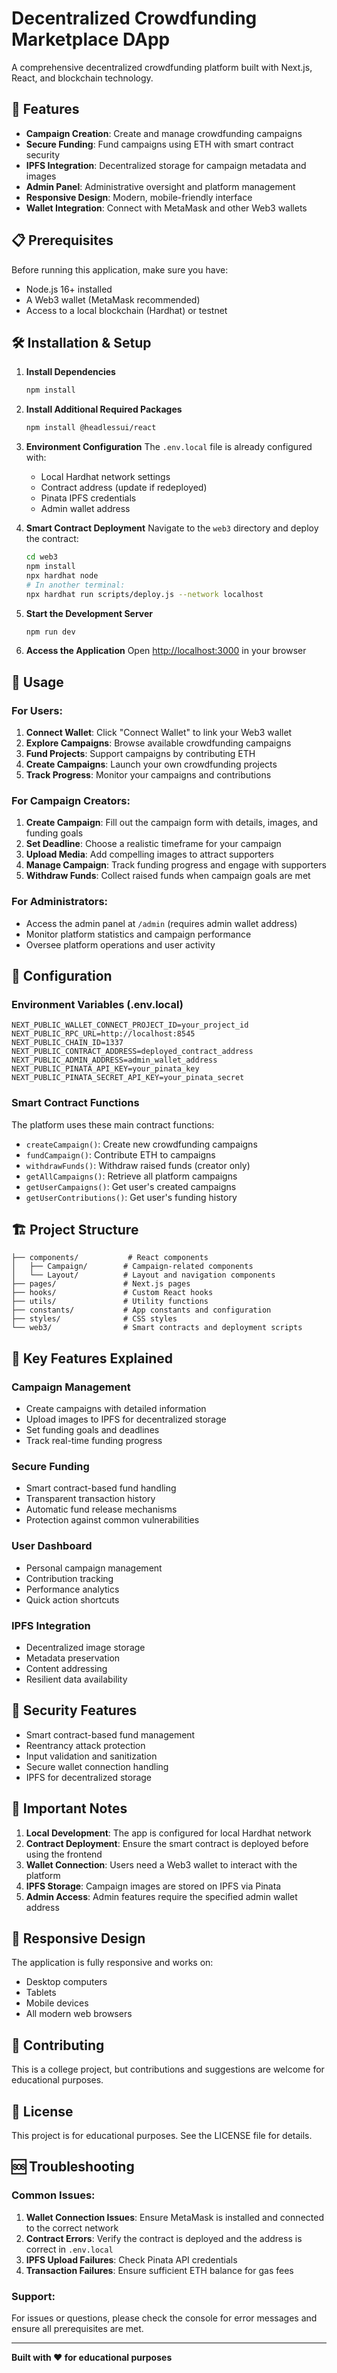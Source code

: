 # Decentralized Crowdfunding Marketplace DApp

A comprehensive decentralized crowdfunding platform built with Next.js, React, and blockchain technology.

## 🚀 Features

- **Campaign Creation**: Create and manage crowdfunding campaigns
- **Secure Funding**: Fund campaigns using ETH with smart contract security
- **IPFS Integration**: Decentralized storage for campaign metadata and images
- **Admin Panel**: Administrative oversight and platform management
- **Responsive Design**: Modern, mobile-friendly interface
- **Wallet Integration**: Connect with MetaMask and other Web3 wallets

## 📋 Prerequisites

Before running this application, make sure you have:

- Node.js 16+ installed
- A Web3 wallet (MetaMask recommended)
- Access to a local blockchain (Hardhat) or testnet

## 🛠️ Installation & Setup

1. **Install Dependencies**
   ```bash
   npm install
   ```

2. **Install Additional Required Packages**
   ```bash
   npm install @headlessui/react
   ```

3. **Environment Configuration**
   The `.env.local` file is already configured with:
   - Local Hardhat network settings
   - Contract address (update if redeployed)
   - Pinata IPFS credentials
   - Admin wallet address

4. **Smart Contract Deployment**
   Navigate to the `web3` directory and deploy the contract:
   ```bash
   cd web3
   npm install
   npx hardhat node
   # In another terminal:
   npx hardhat run scripts/deploy.js --network localhost
   ```

5. **Start the Development Server**
   ```bash
   npm run dev
   ```

6. **Access the Application**
   Open [http://localhost:3000](http://localhost:3000) in your browser

## 🎯 Usage

### For Users:
1. **Connect Wallet**: Click "Connect Wallet" to link your Web3 wallet
2. **Explore Campaigns**: Browse available crowdfunding campaigns
3. **Fund Projects**: Support campaigns by contributing ETH
4. **Create Campaigns**: Launch your own crowdfunding projects
5. **Track Progress**: Monitor your campaigns and contributions

### For Campaign Creators:
1. **Create Campaign**: Fill out the campaign form with details, images, and funding goals
2. **Set Deadline**: Choose a realistic timeframe for your campaign
3. **Upload Media**: Add compelling images to attract supporters
4. **Manage Campaign**: Track funding progress and engage with supporters
5. **Withdraw Funds**: Collect raised funds when campaign goals are met

### For Administrators:
- Access the admin panel at `/admin` (requires admin wallet address)
- Monitor platform statistics and campaign performance
- Oversee platform operations and user activity

## 🔧 Configuration

### Environment Variables (.env.local)
```
NEXT_PUBLIC_WALLET_CONNECT_PROJECT_ID=your_project_id
NEXT_PUBLIC_RPC_URL=http://localhost:8545
NEXT_PUBLIC_CHAIN_ID=1337
NEXT_PUBLIC_CONTRACT_ADDRESS=deployed_contract_address
NEXT_PUBLIC_ADMIN_ADDRESS=admin_wallet_address
NEXT_PUBLIC_PINATA_API_KEY=your_pinata_key
NEXT_PUBLIC_PINATA_SECRET_API_KEY=your_pinata_secret
```

### Smart Contract Functions
The platform uses these main contract functions:
- `createCampaign()`: Create new crowdfunding campaigns
- `fundCampaign()`: Contribute ETH to campaigns
- `withdrawFunds()`: Withdraw raised funds (creator only)
- `getAllCampaigns()`: Retrieve all platform campaigns
- `getUserCampaigns()`: Get user's created campaigns
- `getUserContributions()`: Get user's funding history

## 🏗️ Project Structure

```
├── components/           # React components
│   ├── Campaign/        # Campaign-related components
│   └── Layout/          # Layout and navigation components
├── pages/               # Next.js pages
├── hooks/               # Custom React hooks
├── utils/               # Utility functions
├── constants/           # App constants and configuration
├── styles/              # CSS styles
└── web3/                # Smart contracts and deployment scripts
```

## 🌟 Key Features Explained

### Campaign Management
- Create campaigns with detailed information
- Upload images to IPFS for decentralized storage
- Set funding goals and deadlines
- Track real-time funding progress

### Secure Funding
- Smart contract-based fund handling
- Transparent transaction history
- Automatic fund release mechanisms
- Protection against common vulnerabilities

### User Dashboard
- Personal campaign management
- Contribution tracking
- Performance analytics
- Quick action shortcuts

### IPFS Integration
- Decentralized image storage
- Metadata preservation
- Content addressing
- Resilient data availability

## 🔐 Security Features

- Smart contract-based fund management
- Reentrancy attack protection
- Input validation and sanitization
- Secure wallet connection handling
- IPFS for decentralized storage

## 🚨 Important Notes

1. **Local Development**: The app is configured for local Hardhat network
2. **Contract Deployment**: Ensure the smart contract is deployed before using the frontend
3. **Wallet Connection**: Users need a Web3 wallet to interact with the platform
4. **IPFS Storage**: Campaign images are stored on IPFS via Pinata
5. **Admin Access**: Admin features require the specified admin wallet address

## 📱 Responsive Design

The application is fully responsive and works on:
- Desktop computers
- Tablets
- Mobile devices
- All modern web browsers

## 🤝 Contributing

This is a college project, but contributions and suggestions are welcome for educational purposes.

## 📄 License

This project is for educational purposes. See the LICENSE file for details.

## 🆘 Troubleshooting

### Common Issues:
1. **Wallet Connection Issues**: Ensure MetaMask is installed and connected to the correct network
2. **Contract Errors**: Verify the contract is deployed and the address is correct in `.env.local`
3. **IPFS Upload Failures**: Check Pinata API credentials
4. **Transaction Failures**: Ensure sufficient ETH balance for gas fees

### Support:
For issues or questions, please check the console for error messages and ensure all prerequisites are met.

---

**Built with ❤️ for educational purposes**
